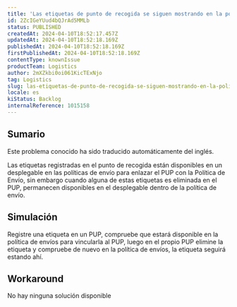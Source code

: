 ```yaml
---
title: 'Las etiquetas de punto de recogida se siguen mostrando en la política de envíos tras la eliminación.'
id: 2ZcIGeYUud4bQJrAd5MMLb
status: PUBLISHED
createdAt: 2024-04-10T18:52:17.457Z
updatedAt: 2024-04-10T18:52:18.169Z
publishedAt: 2024-04-10T18:52:18.169Z
firstPublishedAt: 2024-04-10T18:52:18.169Z
contentType: knownIssue
productTeam: Logistics
author: 2mXZkbi0oi061KicTExNjo
tag: Logistics
slug: las-etiquetas-de-punto-de-recogida-se-siguen-mostrando-en-la-politica-de-envios-tras-la-eliminacion
locale: es
kiStatus: Backlog
internalReference: 1015158
---
```


## Sumario

<div class="alert alert-info">
  <p>Este problema conocido ha sido traducido automáticamente del inglés.</p>
</div>


Las etiquetas registradas en el punto de recogida están disponibles en un desplegable en las políticas de envío para enlazar el PUP con la Política de Envío, sin embargo cuando alguna de estas etiquetas es eliminada en el PUP, permanecen disponibles en el desplegable dentro de la política de envío.


##

## Simulación


Registre una etiqueta en un PUP, compruebe que estará disponible en la política de envíos para vincularla al PUP, luego en el propio PUP elimine la etiqueta y compruebe de nuevo en la política de envíos, la etiqueta seguirá estando ahí.



## Workaround


No hay ninguna solución disponible





